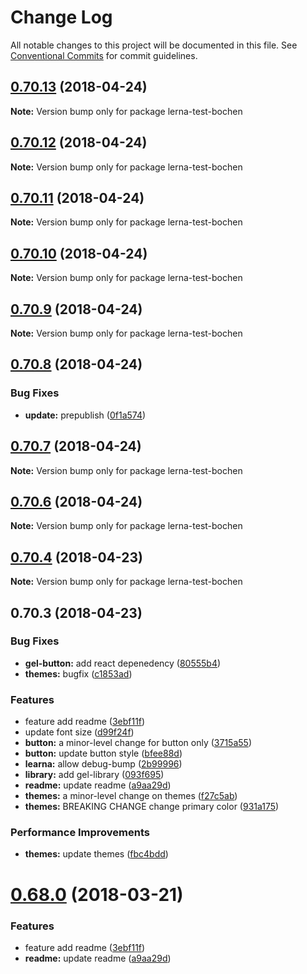 # Change Log

All notable changes to this project will be documented in this file.
See [Conventional Commits](https://conventionalcommits.org) for commit guidelines.

<a name="0.70.13"></a>
## [0.70.13](https://github.com/bochen2014/lerna-muckaround/compare/v0.70.12...v0.70.13) (2018-04-24)

**Note:** Version bump only for package lerna-test-bochen





<a name="0.70.12"></a>
## [0.70.12](https://github.com/bochen2014/lerna-muckaround/compare/v0.70.11...v0.70.12) (2018-04-24)




**Note:** Version bump only for package lerna-test-bochen

<a name="0.70.11"></a>
## [0.70.11](https://github.com/bochen2014/lerna-muckaround/compare/v0.70.10...v0.70.11) (2018-04-24)

**Note:** Version bump only for package lerna-test-bochen





<a name="0.70.10"></a>
## [0.70.10](https://github.com/bochen2014/lerna-muckaround/compare/v0.70.9...v0.70.10) (2018-04-24)

**Note:** Version bump only for package lerna-test-bochen





<a name="0.70.9"></a>
## [0.70.9](https://github.com/bochen2014/lerna-muckaround/compare/v0.70.8...v0.70.9) (2018-04-24)

**Note:** Version bump only for package lerna-test-bochen





<a name="0.70.8"></a>
## [0.70.8](https://github.com/bochen2014/lerna-muckaround/compare/v0.70.7...v0.70.8) (2018-04-24)


### Bug Fixes

* **update:** prepublish ([0f1a574](https://github.com/bochen2014/lerna-muckaround/commit/0f1a574))





<a name="0.70.7"></a>
## [0.70.7](https://github.com/bochen2014/lerna-muckaround/compare/v0.70.6...v0.70.7) (2018-04-24)

**Note:** Version bump only for package lerna-test-bochen





<a name="0.70.6"></a>
## [0.70.6](https://github.com/bochen2014/lerna-muckaround/compare/v0.70.5...v0.70.6) (2018-04-24)

**Note:** Version bump only for package lerna-test-bochen





<a name="0.70.4"></a>
## [0.70.4](https://github.com/bochen2014/lerna-muckaround/compare/v0.70.3...v0.70.4) (2018-04-23)




**Note:** Version bump only for package lerna-test-bochen

<a name="0.70.3"></a>
## 0.70.3 (2018-04-23)


### Bug Fixes

* **gel-button:** add react depenedency ([80555b4](https://github.com/bochen2014/lerna-muckaround/commit/80555b4))
* **themes:** bugfix ([c1853ad](https://github.com/bochen2014/lerna-muckaround/commit/c1853ad))


### Features

* feature add readme ([3ebf11f](https://github.com/bochen2014/lerna-muckaround/commit/3ebf11f))
* update font size ([d99f24f](https://github.com/bochen2014/lerna-muckaround/commit/d99f24f))
* **button:** a minor-level change for button only ([3715a55](https://github.com/bochen2014/lerna-muckaround/commit/3715a55))
* **button:** update button style ([bfee88d](https://github.com/bochen2014/lerna-muckaround/commit/bfee88d))
* **learna:** allow debug-bump ([2b99996](https://github.com/bochen2014/lerna-muckaround/commit/2b99996))
* **library:** add gel-library ([093f695](https://github.com/bochen2014/lerna-muckaround/commit/093f695))
* **readme:** update readme ([a9aa29d](https://github.com/bochen2014/lerna-muckaround/commit/a9aa29d))
* **themes:** a minor-level change on themes ([f27c5ab](https://github.com/bochen2014/lerna-muckaround/commit/f27c5ab))
* **themes:** BREAKING CHANGE change primary color ([931a175](https://github.com/bochen2014/lerna-muckaround/commit/931a175))


### Performance Improvements

* **themes:** update themes ([fbc4bdd](https://github.com/bochen2014/lerna-muckaround/commit/fbc4bdd))




<a name="0.68.0"></a>
# [0.68.0](https://github.com/bochen2014/lerna-muckaround/compare/0.67.1...0.68.0) (2018-03-21)


### Features

* feature add readme ([3ebf11f](https://github.com/bochen2014/lerna-muckaround/commit/3ebf11f))
* **readme:** update readme ([a9aa29d](https://github.com/bochen2014/lerna-muckaround/commit/a9aa29d))
